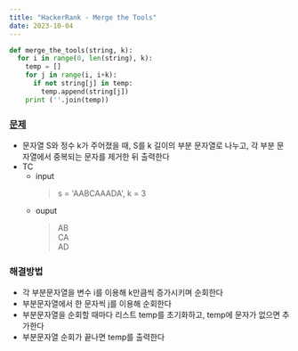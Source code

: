 ```yaml
---
title: "HackerRank - Merge the Tools"
date: 2023-10-04
---
```


```python
def merge_the_tools(string, k):
  for i in range(0, len(string), k):
    temp = []
    for j in range(i, i+k):
      if not string[j] in temp:
        temp.append(string[j])
    print (''.join(temp))
```

### [문제](https://www.hackerrank.com/challenges/merge-the-tools/problem)
- 문자열 S와 정수 k가 주어졌을 때, S를 k 길이의 부분 문자열로 나누고, 각 부분 문자열에서 중복되는 문자를 제거한 뒤 출력한다
- TC
  - input
    > s = 'AABCAAADA', k = 3
  - ouput
    > AB  
    > CA  
    > AD

### 해결방법
- 각 부분문자열을 변수 i를 이용해 k만큼씩 증가시키며 순회한다
- 부분문자열에서 한 문자씩 j를 이용해 순회한다
- 부분문자열을 순회할 때마다 리스트 temp를 초기화하고, temp에 문자가 없으면 추가한다
- 부분문자열 순회가 끝나면 temp를 출력한다
